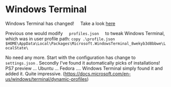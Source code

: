 # Windows Terminal

Windows Terminal has changed!   &nbsp; &nbsp;  Take a look [here](https://docs.microsoft.com/en-us/windows/terminal/)

Previous one would modify &nbsp; &nbsp; `profiles.json` &nbsp; &nbsp; to tweak Windows Terminal, which was in user profile path:
`copy .\profile.json $HOME\AppData\Local\Packages\Microsoft.WindowsTerminal_8wekyb3d8bbwe\LocalState\`

No need any more.  Start with the configuration has change to &nbsp; &nbsp; `settings.json` .   Secondly I've found it automatically picks of installations!  PS7 preview ... Ubuntu ... Fedora ....  Windows Terminal simply found it and added it.  Quite impressive.  (https://docs.microsoft.com/en-us/windows/terminal/dynamic-profiles) 